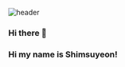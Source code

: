 
![header](https://capsule-render.vercel.app/api?type=slice&color=auto&height=300&section=header&text=Shim%10su%10yeon&fontSize=90)
### Hi there 👋
### Hi my name is Shimsuyeon!
<!--
**Shimsuyeon/Shimsuyeon** is a ✨ _special_ ✨ repository because its `README.md` (this file) appears on your GitHub profile.

Here are some ideas to get you started:

- 🔭 I’m currently working on ...
- 🌱 I’m currently learning ...
- 👯 I’m looking to collaborate on ...
- 🤔 I’m looking for help with ...
- 💬 Ask me about ...
- 📫 How to reach me: ...
- 😄 Pronouns: ...
- ⚡ Fun fact: ...
-->
